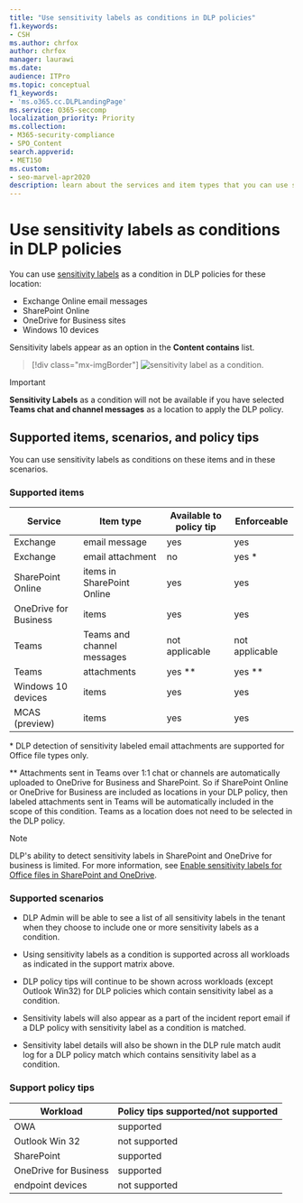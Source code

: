 ```yaml
---
title: "Use sensitivity labels as conditions in DLP policies"
f1.keywords:
- CSH
ms.author: chrfox
author: chrfox
manager: laurawi
ms.date: 
audience: ITPro
ms.topic: conceptual
f1_keywords:
- 'ms.o365.cc.DLPLandingPage'
ms.service: O365-seccomp
localization_priority: Priority
ms.collection: 
- M365-security-compliance
- SPO_Content
search.appverid: 
- MET150
ms.custom:
- seo-marvel-apr2020
description: learn about the services and item types that you can use sensitivity labels as conditions in DLP policies
---
```


# Use sensitivity labels as conditions in DLP policies

You can use [sensitivity labels](sensitivity-labels.md) as a condition in DLP policies for these location:

- Exchange Online email messages
- SharePoint Online
- OneDrive for Business sites
- Windows 10 devices

Sensitivity labels appear as an option in the **Content contains** list.

> [!div class="mx-imgBorder"]
> ![sensitivity label as a condition.](../media/dlp-sensitivity-label-as-a-condition.png)

> [!IMPORTANT]
> **Sensitivity Labels** as a condition will not be available if you have selected **Teams chat and channel messages** as a location to apply the DLP policy.


## Supported items, scenarios, and policy tips

You can use sensitivity labels as conditions on these items and in these scenarios.

### Supported items

|Service  |Item type  |Available to policy tip  |Enforceable  |
|---------|---------|---------|---------|
|Exchange    |email message         |yes         |yes         |
|Exchange    |email attachment         |no         |yes *         |
|SharePoint Online     |items in SharePoint Online         |yes         |yes         |
|OneDrive for Business     |items         |yes         |yes         |
|Teams     |Teams and channel messages         |not applicable         |not applicable         |
|Teams     |attachments         |yes **         |yes **         |
|Windows 10 devices     |items         |yes         |yes         |
|MCAS (preview) |items         |yes         |yes         |

\* DLP detection of sensitivity labeled email attachments are supported for Office file types only.

\** Attachments sent in Teams over 1:1 chat or channels are automatically uploaded to OneDrive for Business and SharePoint. So if SharePoint Online or OneDrive for Business are included as locations in your DLP policy, then labeled attachments sent in Teams will be automatically included in the scope of this condition. Teams as a location does not need to be selected in the DLP policy.

> [!NOTE]
> DLP's ability to detect sensitivity labels in SharePoint and OneDrive for business is limited. For more information, see [Enable sensitivity labels for Office files in SharePoint and OneDrive](sensitivity-labels-sharepoint-onedrive-files.md#limitations).

### Supported scenarios

- DLP Admin will be able to see a list of all sensitivity labels in the tenant when they choose to include one or more sensitivity labels as a condition.

- Using sensitivity labels as a condition is supported across all workloads as indicated in the support matrix above.

- DLP policy tips will continue to be shown across workloads (except Outlook Win32) for DLP policies which contain sensitivity label as a condition.

- Sensitivity labels will also appear as a part of the incident report email if a DLP policy with sensitivity label as a condition is matched.

- Sensitivity label details will also be shown in the DLP rule match audit log for a DLP policy match which contains sensitivity label as a condition.


### Support policy tips


|Workload  |Policy tips supported/not supported  |
|---------|---------|
|OWA |    supported     |
|Outlook Win 32    |  not supported       |
|SharePoint   |   supported      |
|OneDrive for Business    |    supported     |
|endpoint devices   |  not supported       |
